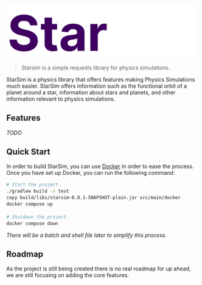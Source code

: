 <div align="center">
    <img src=src\docs\StarSimLogo.png alt="StarSim Logo" width="500">
</div>

> Starsim is a simple requests library for physics simulations.

StarSim is a physics library that offers features making Physics Simulations much easier. StarSim offers information such as the functional orbit of a planet around a star, information about stars and planets, and other information relevant to physics simulations.

## Features
*TODO*

## Quick Start
In order to build StarSim, you can use [Docker](https://www.docker.com/products/docker-desktop/) in order to ease the process. Once you have set up Docker, you can run the following command:
```bash
# Start the project.
./gradlew build -x test
copy build/libs/starsim-0.0.1-SNAPSHOT-plain.jar src/main/docker
docker compose up

# Shutdown the project.
docker compose down
```

*There will be a batch and shell file later to simplify this process.*

## Roadmap
As the project is still being created there is no real roadmap for up ahead, we are still focusing on adding the core features.